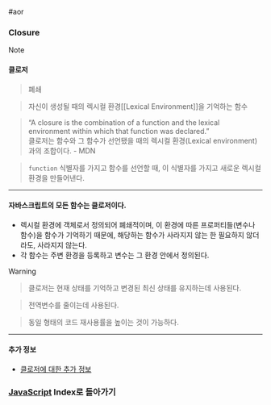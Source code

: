 #aor 
### Closure
>[!note]
>#### 클로저
>
>>폐쇄
>
>>자신이 생성될 때의 렉시컬 환경[[Lexical Environment]]을 기억하는 함수
>
>>“A closure is the combination of a function and the lexical environment within which that function was declared.”  
>>클로저는 함수와 그 함수가 선언됐을 때의 렉시컬 환경(Lexical environment)과의 조합이다. - MDN
>
>>`function` 식별자를 가지고 함수를 선언할 때, 이 식별자를 가지고 새로운 렉시컬 환경을 만들어낸다.

---
#### 자바스크립트의 모든 함수는 클로저이다.
- 렉시컬 환경에 객체로서 정의되어 폐쇄적이며, 이 환경에 따른 프로퍼티들(변수나 함수)을 함수가 기억하기 때문에, 해당하는 함수가 사라지지 않는 한 필요하지 않더라도, 사라지지 않는다.
- 각 함수는 주변 환경을 등록하고 변수는 그 환경 안에서 정의된다.

>[!warning]
>>클로저는 현재 상태를 기억하고 변경된 최신 상태를 유지하는데 사용된다.
>
>>전역변수를 줄이는데 사용된다.
>
>>동일 형태의 코드 재사용률을 높이는 것이 가능하다.

---
#### 추가 정보
- [클로저에 대한 추가 정보](https://developer.mozilla.org/en-US/docs/Web/JavaScript/Closures)
### [JavaScript](../../../Dev-Index/JavaScript.md) Index로 돌아가기